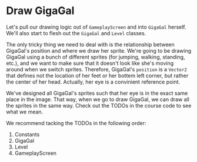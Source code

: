 # Draw GigaGal

Let's pull our drawing logic out of `GameplayScreen` and into `GigaGal` herself. We'll also start to flesh out the `GigaGal` and `Level` classes.

The only tricky thing we need to deal with is the relationship between GigaGal's position and where we draw her sprite. We're going to be drawing GigaGal using a bunch of different sprites (for jumping, walking, standing, etc.), and we want to make sure that it doesn't look like she's moving around when we switch sprites. Therefore, GigaGal's `position` is a `Vector2` that defines not the location of her feet or her bottem left corner, but rather the center of her head. Actually, her eye is a convinient reference point.

We've designed all GigaGal's sprites such that her eye is in the exact same place in the image. That way, when we go to draw GigaGal, we can draw all the sprites in the same way. Check out the TODOs in the course code to see what we mean.

We recommend tacking the TODOs in the following order:

1. Constants
2. GigaGal
3. Level
4. GameplayScreen



